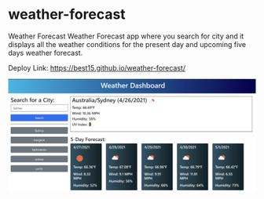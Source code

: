 # weather-forecast
Weather Forecast
Weather Forecast app where you search for city and it displays all the weather conditions for the present day and upcoming five days weather forecast.



Deploy Link:  https://best15.github.io/weather-forecast/

 ![CodeQuiz-start-image](./images/weather-forecast.jpg)
